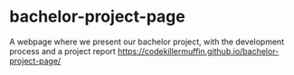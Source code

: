 # bachelor-project-page
A webpage where we present our bachelor project, with the development process and a project report
https://codekillermuffin.github.io/bachelor-project-page/